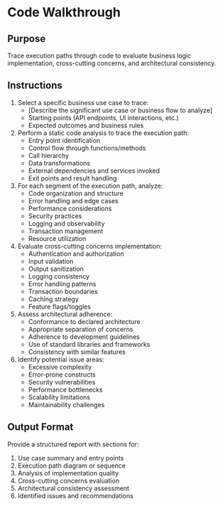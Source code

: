 # Code Walkthrough

## Purpose
Trace execution paths through code to evaluate business logic implementation, cross-cutting concerns, and architectural consistency.

## Instructions
1. Select a specific business use case to trace:
   - [Describe the significant use case or business flow to analyze]
   - Starting points (API endpoints, UI interactions, etc.)
   - Expected outcomes and business rules
2. Perform a static code analysis to trace the execution path:
   - Entry point identification
   - Control flow through functions/methods
   - Call hierarchy
   - Data transformations
   - External dependencies and services invoked
   - Exit points and result handling
3. For each segment of the execution path, analyze:
   - Code organization and structure
   - Error handling and edge cases
   - Performance considerations
   - Security practices
   - Logging and observability
   - Transaction management
   - Resource utilization
4. Evaluate cross-cutting concerns implementation:
   - Authentication and authorization
   - Input validation
   - Output sanitization
   - Logging consistency
   - Error handling patterns
   - Transaction boundaries
   - Caching strategy
   - Feature flags/toggles
5. Assess architectural adherence:
   - Conformance to declared architecture
   - Appropriate separation of concerns
   - Adherence to development guidelines
   - Use of standard libraries and frameworks
   - Consistency with similar features
6. Identify potential issue areas:
   - Excessive complexity
   - Error-prone constructs
   - Security vulnerabilities
   - Performance bottlenecks
   - Scalability limitations
   - Maintainability challenges

## Output Format
Provide a structured report with sections for:
1. Use case summary and entry points
2. Execution path diagram or sequence
3. Analysis of implementation quality
4. Cross-cutting concerns evaluation
5. Architectural consistency assessment
6. Identified issues and recommendations